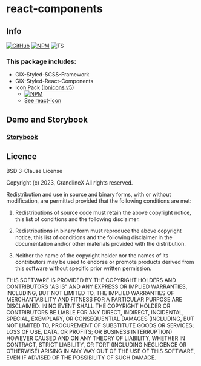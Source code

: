 # react-components

## Info


[![GitHub](https://badge.fury.io/gh/grandlinex%2Freact-components.svg)](https://github.com/GrandlineX/react-components)
[![NPM](https://img.shields.io/static/v1?label=NPM&message=Package&color=red&logo=NPM)](https://www.npmjs.com/package/@grandlinex/react-components)
![TS](https://img.shields.io/static/v1?label=Language&message=TypeScript&color=blue&logo=TypeScript)


### This package includes:

- GlX-Styled-SCSS-Framework 
- GlX-Styled-React-Components 
- Icon Pack ([Ionicons v5](https://ionic.io/ionicons)) 
  - [![NPM](https://img.shields.io/static/v1?label=NPM&message=Package&color=red&logo=NPM)](https://www.npmjs.com/package/@grandlinex/react-icons)
  - [See react-icon](https://github.com/GrandlineX/react-icons) 


## Demo and Storybook
### [Storybook]([https://www.grandlinex.com/react-components/)

## Licence 

BSD 3-Clause License

Copyright (c) 2023, GrandlineX
All rights reserved.

Redistribution and use in source and binary forms, with or without
modification, are permitted provided that the following conditions are met:

1. Redistributions of source code must retain the above copyright notice, this
   list of conditions and the following disclaimer.

2. Redistributions in binary form must reproduce the above copyright notice,
   this list of conditions and the following disclaimer in the documentation
   and/or other materials provided with the distribution.

3. Neither the name of the copyright holder nor the names of its
   contributors may be used to endorse or promote products derived from
   this software without specific prior written permission.

THIS SOFTWARE IS PROVIDED BY THE COPYRIGHT HOLDERS AND CONTRIBUTORS "AS IS"
AND ANY EXPRESS OR IMPLIED WARRANTIES, INCLUDING, BUT NOT LIMITED TO, THE
IMPLIED WARRANTIES OF MERCHANTABILITY AND FITNESS FOR A PARTICULAR PURPOSE ARE
DISCLAIMED. IN NO EVENT SHALL THE COPYRIGHT HOLDER OR CONTRIBUTORS BE LIABLE
FOR ANY DIRECT, INDIRECT, INCIDENTAL, SPECIAL, EXEMPLARY, OR CONSEQUENTIAL
DAMAGES (INCLUDING, BUT NOT LIMITED TO, PROCUREMENT OF SUBSTITUTE GOODS OR
SERVICES; LOSS OF USE, DATA, OR PROFITS; OR BUSINESS INTERRUPTION) HOWEVER
CAUSED AND ON ANY THEORY OF LIABILITY, WHETHER IN CONTRACT, STRICT LIABILITY,
OR TORT (INCLUDING NEGLIGENCE OR OTHERWISE) ARISING IN ANY WAY OUT OF THE USE
OF THIS SOFTWARE, EVEN IF ADVISED OF THE POSSIBILITY OF SUCH DAMAGE.
